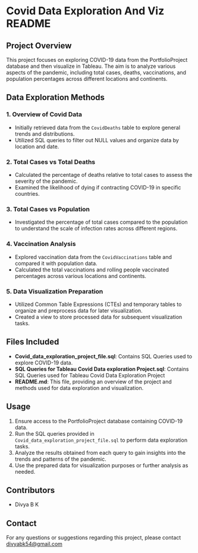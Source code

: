 # Covid Data Exploration And Viz README

## Project Overview

This project focuses on exploring COVID-19 data from the PortfolioProject database and then visualize in Tableau. The aim is to analyze various aspects of the pandemic, including total cases, deaths, vaccinations, and population percentages across different locations and continents.

## Data Exploration Methods

### 1. Overview of Covid Data
- Initially retrieved data from the `CovidDeaths` table to explore general trends and distributions.
- Utilized SQL queries to filter out NULL values and organize data by location and date.

### 2. Total Cases vs Total Deaths
- Calculated the percentage of deaths relative to total cases to assess the severity of the pandemic.
- Examined the likelihood of dying if contracting COVID-19 in specific countries.

### 3. Total Cases vs Population
- Investigated the percentage of total cases compared to the population to understand the scale of infection rates across different regions.

### 4. Vaccination Analysis
- Explored vaccination data from the `CovidVaccinations` table and compared it with population data.
- Calculated the total vaccinations and rolling people vaccinated percentages across various locations and continents.

### 5. Data Visualization Preparation
- Utilized Common Table Expressions (CTEs) and temporary tables to organize and preprocess data for later visualization.
- Created a view to store processed data for subsequent visualization tasks.

## Files Included

- **Covid_data_exploration_project_file.sql**: Contains SQL Queries used to explore COVID-19 data.
- **SQL Queries for Tableau Covid Data exploration Project.sql**:  Contains SQL Queries used for Tableau Covid Data Exploration Project
- **README.md**: This file, providing an overview of the project and methods used for data exploration and visualization.


## Usage

1. Ensure access to the PortfolioProject database containing COVID-19 data.
2. Run the SQL queries provided in `Covid_data_exploration_project_file.sql` to perform data exploration tasks.
3. Analyze the results obtained from each query to gain insights into the trends and patterns of the pandemic.
4. Use the prepared data for visualization purposes or further analysis as needed.

## Contributors

- Divya B K

## Contact

For any questions or suggestions regarding this project, please contact divyabk54@gmail.com

